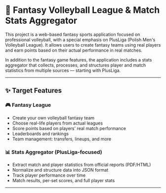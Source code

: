 # 🏐 Fantasy Volleyball League & Match Stats Aggregator

This project is a web-based fantasy sports application focused on professional volleyball, with a special emphasis on PlusLiga (Polish Men's Volleyball League). It allows users to create fantasy teams using real players and earn points based on their actual performance in real matches.

In addition to the fantasy game features, the application includes a stats aggregator that collects, processes, and structures player and match statistics from multiple sources — starting with PlusLiga.

---

## ✨ Target Features

### 🎮 Fantasy League
- Create your own volleyball fantasy team
- Choose real-life players from actual leagues
- Score points based on players' real match performance
- Leaderboards and rankings
- Team management: transfers, lineups, and more

### 📊 Stats Aggregator (PlusLiga-focused)
- Extract match and player statistics from official reports (PDF/HTML)
- Normalize and structure data into JSON format
- Track player performance over time
- Match results, per-set scores, and full player stats

---
